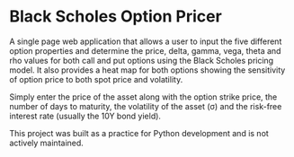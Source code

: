 # Black Scholes Option Pricer

A single page web application that allows a user to input the five different option properties and determine
the price, delta, gamma, vega, theta and rho values for both call and put options using the Black Scholes
pricing model. It also provides a heat map for both options showing the sensitivity of option price to both
spot price and volatility.

Simply enter the price of the asset along with the option strike price, the number of days to maturity, the
volatility of the asset (σ) and the risk-free interest rate (usually the 10Y bond yield).

This project was built as a practice for Python development and is not actively maintained.
